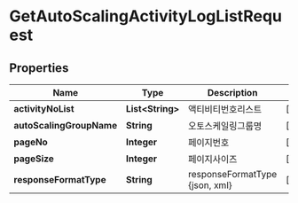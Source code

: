 
# GetAutoScalingActivityLogListRequest

## Properties
Name | Type | Description | Notes
------------ | ------------- | ------------- | -------------
**activityNoList** | **List&lt;String&gt;** | 액티비티번호리스트 |  [optional]
**autoScalingGroupName** | **String** | 오토스케일링그룹명 |  [optional]
**pageNo** | **Integer** | 페이지번호 |  [optional]
**pageSize** | **Integer** | 페이지사이즈 |  [optional]
**responseFormatType** | **String** | responseFormatType {json, xml} |  [optional]




